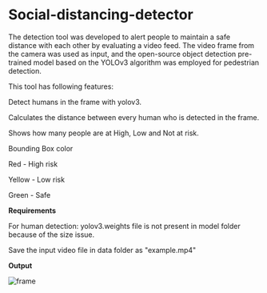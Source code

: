 # Social-distancing-detector

   The detection tool was developed to alert people to maintain a safe distance with each other by evaluating a video feed. The video frame from the camera was used as input, and the open-source object detection pre-trained model based on the YOLOv3 algorithm was employed for pedestrian detection.

This tool has following features:

Detect humans in the frame with yolov3.

Calculates the distance between every human who is detected in the frame.

Shows how many people are at High, Low and Not at risk.

Bounding Box color

Red - High risk

Yellow - Low risk

Green - Safe

**Requirements**

For human detection:
yolov3.weights file is not present in model folder because of the size issue.

Save the input video file in data folder as "example.mp4"

**Output**

![frame](https://user-images.githubusercontent.com/53997811/118671552-33558a00-b815-11eb-960b-d19ee7e7d6ff.JPG)
